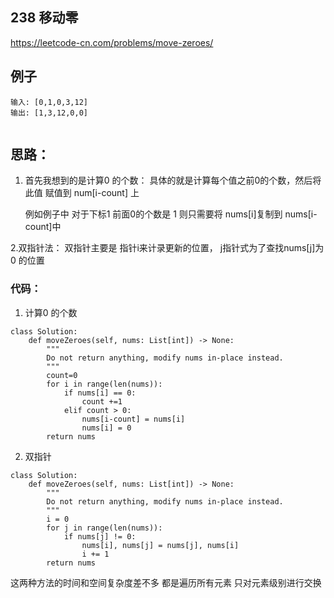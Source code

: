 ##  238   移动零

https://leetcode-cn.com/problems/move-zeroes/ 


## 例子
```
输入: [0,1,0,3,12]
输出: [1,3,12,0,0]
 
```

## 思路：

1. 首先我想到的是计算0 的个数：
	具体的就是计算每个值之前0的个数，然后将此值 赋值到 num[i-count] 上
	
	例如例子中 对于下标1 前面0的个数是 1 则只需要将 nums[i]复制到 nums[i-count]中
 
2.双指针法：
	双指针主要是  指针i来计录更新的位置，  j指针式为了查找nums[j]为0 的位置
 
### 代码：

1. 计算0 的个数
```
class Solution:
    def moveZeroes(self, nums: List[int]) -> None:
        """
        Do not return anything, modify nums in-place instead.
        """
        count=0
        for i in range(len(nums)):
            if nums[i] == 0:
                count +=1
            elif count > 0:
                nums[i-count] = nums[i]
                nums[i] = 0
        return nums

```

2. 双指针

```
class Solution:
    def moveZeroes(self, nums: List[int]) -> None:
        """
        Do not return anything, modify nums in-place instead.
        """
        i = 0
        for j in range(len(nums)):
            if nums[j] != 0:
                nums[i], nums[j] = nums[j], nums[i]
                i += 1
        return nums

```

这两种方法的时间和空间复杂度差不多  都是遍历所有元素  只对元素级别进行交换